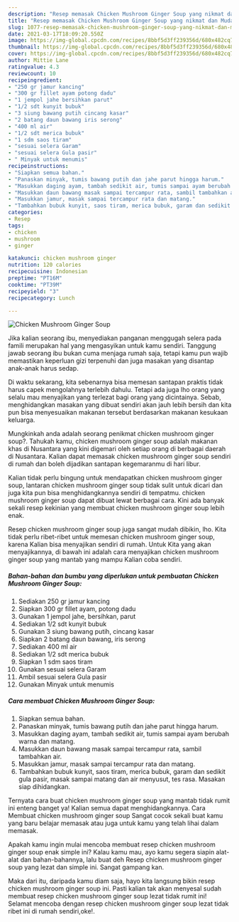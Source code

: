 ```yaml
---
description: "Resep memasak Chicken Mushroom Ginger Soup yang nikmat dan Mudah Dibuat"
title: "Resep memasak Chicken Mushroom Ginger Soup yang nikmat dan Mudah Dibuat"
slug: 1077-resep-memasak-chicken-mushroom-ginger-soup-yang-nikmat-dan-mudah-dibuat
date: 2021-03-17T18:09:20.550Z
image: https://img-global.cpcdn.com/recipes/8bbf5d3ff239356d/680x482cq70/chicken-mushroom-ginger-soup-foto-resep-utama.jpg
thumbnail: https://img-global.cpcdn.com/recipes/8bbf5d3ff239356d/680x482cq70/chicken-mushroom-ginger-soup-foto-resep-utama.jpg
cover: https://img-global.cpcdn.com/recipes/8bbf5d3ff239356d/680x482cq70/chicken-mushroom-ginger-soup-foto-resep-utama.jpg
author: Mittie Lane
ratingvalue: 4.3
reviewcount: 10
recipeingredient:
- "250 gr jamur kancing"
- "300 gr fillet ayam potong dadu"
- "1 jempol jahe bersihkan parut"
- "1/2 sdt kunyit bubuk"
- "3 siung bawang putih cincang kasar"
- "2 batang daun bawang iris serong"
- "400 ml air"
- "1/2 sdt merica bubuk"
- "1 sdm saos tiram"
- "sesuai selera Garam"
- "sesuai selera Gula pasir"
- " Minyak untuk menumis"
recipeinstructions:
- "Siapkan semua bahan."
- "Panaskan minyak, tumis bawang putih dan jahe parut hingga harum."
- "Masukkan daging ayam, tambah sedikit air, tumis sampai ayam berubah warna dan matang."
- "Masukkan daun bawang masak sampai tercampur rata, sambil tambahkan air."
- "Masukkan jamur, masak sampai tercampur rata dan matang."
- "Tambahkan bubuk kunyit, saos tiram, merica bubuk, garam dan sedikit gula pasir, masak sampai matang dan air menyusut, tes rasa. Masakan siap dihidangkan."
categories:
- Resep
tags:
- chicken
- mushroom
- ginger

katakunci: chicken mushroom ginger 
nutrition: 120 calories
recipecuisine: Indonesian
preptime: "PT16M"
cooktime: "PT39M"
recipeyield: "3"
recipecategory: Lunch

---
```



![Chicken Mushroom Ginger Soup](https://img-global.cpcdn.com/recipes/8bbf5d3ff239356d/680x482cq70/chicken-mushroom-ginger-soup-foto-resep-utama.jpg)

Jika kalian seorang ibu, menyediakan panganan menggugah selera pada famili merupakan hal yang mengasyikan untuk kamu sendiri. Tanggung jawab seorang ibu bukan cuma menjaga rumah saja, tetapi kamu pun wajib memastikan keperluan gizi terpenuhi dan juga masakan yang disantap anak-anak harus sedap.

Di waktu  sekarang, kita sebenarnya bisa memesan santapan praktis tidak harus capek mengolahnya terlebih dahulu. Tetapi ada juga lho orang yang selalu mau menyajikan yang terlezat bagi orang yang dicintainya. Sebab, menghidangkan masakan yang dibuat sendiri akan jauh lebih bersih dan kita pun bisa menyesuaikan makanan tersebut berdasarkan makanan kesukaan keluarga. 



Mungkinkah anda adalah seorang penikmat chicken mushroom ginger soup?. Tahukah kamu, chicken mushroom ginger soup adalah makanan khas di Nusantara yang kini digemari oleh setiap orang di berbagai daerah di Nusantara. Kalian dapat memasak chicken mushroom ginger soup sendiri di rumah dan boleh dijadikan santapan kegemaranmu di hari libur.

Kalian tidak perlu bingung untuk mendapatkan chicken mushroom ginger soup, lantaran chicken mushroom ginger soup tidak sulit untuk dicari dan juga kita pun bisa menghidangkannya sendiri di tempatmu. chicken mushroom ginger soup dapat dibuat lewat berbagai cara. Kini ada banyak sekali resep kekinian yang membuat chicken mushroom ginger soup lebih enak.

Resep chicken mushroom ginger soup juga sangat mudah dibikin, lho. Kita tidak perlu ribet-ribet untuk memesan chicken mushroom ginger soup, karena Kalian bisa menyajikan sendiri di rumah. Untuk Kita yang akan menyajikannya, di bawah ini adalah cara menyajikan chicken mushroom ginger soup yang mantab yang mampu Kalian coba sendiri.

<!--inarticleads1-->

##### Bahan-bahan dan bumbu yang diperlukan untuk pembuatan Chicken Mushroom Ginger Soup:

1. Sediakan 250 gr jamur kancing
1. Siapkan 300 gr fillet ayam, potong dadu
1. Gunakan 1 jempol jahe, bersihkan, parut
1. Sediakan 1/2 sdt kunyit bubuk
1. Gunakan 3 siung bawang putih, cincang kasar
1. Siapkan 2 batang daun bawang, iris serong
1. Sediakan 400 ml air
1. Sediakan 1/2 sdt merica bubuk
1. Siapkan 1 sdm saos tiram
1. Gunakan sesuai selera Garam
1. Ambil sesuai selera Gula pasir
1. Gunakan  Minyak untuk menumis




<!--inarticleads2-->

##### Cara membuat Chicken Mushroom Ginger Soup:

1. Siapkan semua bahan.
1. Panaskan minyak, tumis bawang putih dan jahe parut hingga harum.
1. Masukkan daging ayam, tambah sedikit air, tumis sampai ayam berubah warna dan matang.
1. Masukkan daun bawang masak sampai tercampur rata, sambil tambahkan air.
1. Masukkan jamur, masak sampai tercampur rata dan matang.
1. Tambahkan bubuk kunyit, saos tiram, merica bubuk, garam dan sedikit gula pasir, masak sampai matang dan air menyusut, tes rasa. Masakan siap dihidangkan.




Ternyata cara buat chicken mushroom ginger soup yang mantab tidak rumit ini enteng banget ya! Kalian semua dapat menghidangkannya. Cara Membuat chicken mushroom ginger soup Sangat cocok sekali buat kamu yang baru belajar memasak atau juga untuk kamu yang telah lihai dalam memasak.

Apakah kamu ingin mulai mencoba membuat resep chicken mushroom ginger soup enak simple ini? Kalau kamu mau, ayo kamu segera siapin alat-alat dan bahan-bahannya, lalu buat deh Resep chicken mushroom ginger soup yang lezat dan simple ini. Sangat gampang kan. 

Maka dari itu, daripada kamu diam saja, hayo kita langsung bikin resep chicken mushroom ginger soup ini. Pasti kalian tak akan menyesal sudah membuat resep chicken mushroom ginger soup lezat tidak rumit ini! Selamat mencoba dengan resep chicken mushroom ginger soup lezat tidak ribet ini di rumah sendiri,oke!.

